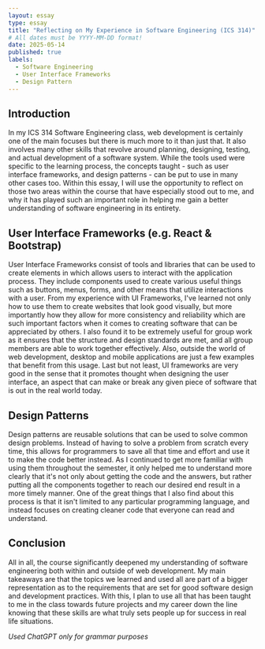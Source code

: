 ```yaml
---
layout: essay
type: essay
title: "Reflecting on My Experience in Software Engineering (ICS 314)"
# All dates must be YYYY-MM-DD format!
date: 2025-05-14
published: true
labels:
  - Software Engineering
  - User Interface Frameworks
  - Design Pattern
---
```



## Introduction
In my ICS 314 Software Engineering class, web development is certainly one of the main focuses but there is much more to it than just that. It also involves many other skills that revolve around planning, designing, testing, and actual development of a software system. While the tools used were specific to the learning process, the concepts taught - such as user interface frameworks, and design patterns - can be put to use in many other cases too. Within this essay, I will use the opportunity to reflect on those two areas within the course that have especially stood out to me, and why it has played such an important role in helping me gain a better understanding of software engineering in its entirety.

## User Interface Frameworks (e.g. React & Bootstrap)
User Interface Frameworks consist of tools and libraries that can be used to create elements in which allows users to interact with the application process. They include components used to create various useful things such as buttons, menus, forms, and other means that utilize interactions with a user. From my experience with UI Frameworks, I've learned not only how to use them to create websites that look good visually, but more importantly how they allow for more consistency and reliability which are such important factors when it comes to creating software that can be appreciated by others. I also found it to be extremely useful for group work as it ensures that the structure and design standards are met, and all group members are able to work together effectively. Also, outside the world of web development, desktop and mobile applications are just a few examples that benefit from this usage. Last but not least, UI frameworks are very good in the sense that it promotes thought when designing the user interface, an aspect that can make or break any given piece of software that is out in the real world today.

## Design Patterns
Design patterns are reusable solutions that can be used to solve common design problems. Instead of having to solve a problem from scratch every time, this allows for programmers to save all that time and effort and use it to make the code better instead. As I continued to get more familiar with using them throughout the semester, it only helped me to understand more clearly that it's not only about getting the code and the answers, but rather putting all the components together to reach our desired end result in a more timely manner. One of the great things that I also find about this process is that it isn't limited to any particular programming language, and instead focuses on creating cleaner code that everyone can read and understand.

## Conclusion
All in all, the course significantly deepened my understanding of software engineering both within and outside of web development. My main takeaways are that the topics we learned and used all are part of a bigger representation as to the requirements that are set for good software design and development practices. With this, I plan to use all that has been taught to me in the class towards future projects and my career down the line knowing that these skills are what truly sets people up for success in real life situations.

*Used ChatGPT only for grammar purposes*
